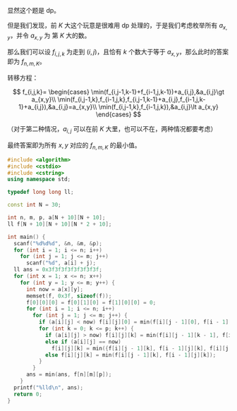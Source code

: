 显然这个题是 dp。

但是我们发现，前 $K$ 大这个玩意是很难用 dp 处理的，于是我们考虑枚举所有 $a_{x,y}$，并令 $a_{x,y}$ 为 第 $K$ 大的数。

那么我们可以设 $f_{i,j,k}$ 为走到 $(i,j)$，且恰有 $k$ 个数大于等于 $a_{x,y}$，那么此时的答案即为 $f_{n,m,K}$。

转移方程：

$$
f_{i,j,k}=
\begin{cases}
\min(f_{i,j-1,k-1}+f_{i-1,j,k-1})+a_{i,j},&a_{i,j}\gt a_{x,y}\\
\min(f_{i,j-1,k},f_{i-1,j,k},f_{i,j-1,k-1}+a_{i,j},f_{i-1,j,k-1}+a_{i,j}),&a_{i,j}=a_{x,y}\\
\min(f_{i,j-1,k},f_{i-1,j,k}),&a_{i,j}\lt a_{x,y}
\end{cases}
$$

（对于第二种情况，$a_{i,j}$ 可以在前 $K$ 大里，也可以不在，两种情况都要考虑）

最终答案即为所有 $x,y$ 对应的 $f_{n,m,K}$ 的最小值。

```cpp
#include <algorithm>
#include <cstdio>
#include <cstring>
using namespace std;

typedef long long ll;

const int N = 30;

int n, m, p, a[N + 10][N + 10];
ll f[N + 10][N + 10][N * 2 + 10];

int main() {
  scanf("%d%d%d", &n, &m, &p);
  for (int i = 1; i <= n; i++)
    for (int j = 1; j <= m; j++)
      scanf("%d", a[i] + j);
  ll ans = 0x3f3f3f3f3f3f3f3f;
  for (int x = 1; x <= n; x++)
    for (int y = 1; y <= m; y++) {
      int now = a[x][y];
      memset(f, 0x3f, sizeof(f));
      f[0][0][0] = f[0][1][0] = f[1][0][0] = 0;
      for (int i = 1; i <= n; i++)
        for (int j = 1; j <= m; j++) {
          if (a[i][j] < now) f[i][j][0] = min(f[i][j - 1][0], f[i - 1][j][0]);
          for (int k = 0; k <= p; k++) {
            if (a[i][j] > now) f[i][j][k] = min(f[i][j - 1][k - 1], f[i - 1][j][k - 1]) + a[i][j];
            else if (a[i][j] == now)
              f[i][j][k] = min({f[i][j - 1][k], f[i - 1][j][k], f[i][j - 1][k - 1] + a[i][j], f[i - 1][j][k - 1] + a[i][j]});
            else f[i][j][k] = min(f[i][j - 1][k], f[i - 1][j][k]);
          }
        }
      ans = min(ans, f[n][m][p]);
    }
  printf("%lld\n", ans);
  return 0;
}
```